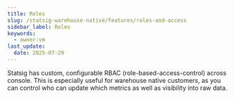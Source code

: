 ```yaml
---
title: Roles
slug: /statsig-warehouse-native/features/roles-and-access
sidebar_label: Roles
keywords:
  - owner:vm
last_update:
  date: 2025-07-29
---
```


Statsig has custom, configurable RBAC (role-based-access-control) across console. This is especially useful for warehouse native customers, as you can control who can update which metrics as well as visibility into raw data.
